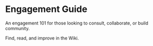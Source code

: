 Engagement Guide
=================

An engagement 101 for those looking to consult, collaborate, or build community.

Find, read, and improve in the Wiki.
